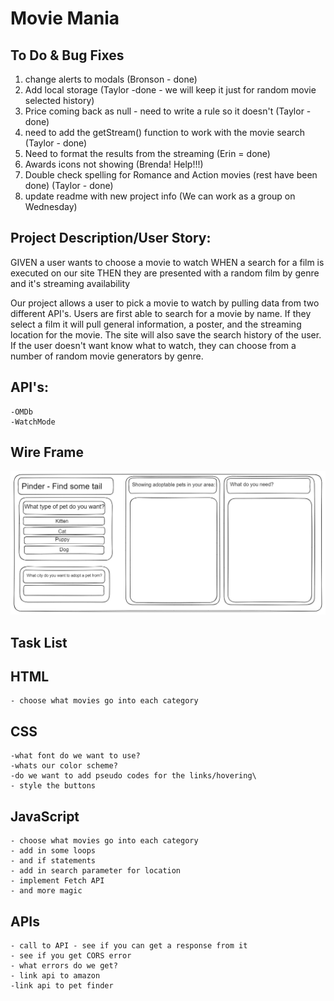 # Movie Mania

## To Do & Bug Fixes
1. change alerts to modals (Bronson - done)
2. Add local storage (Taylor -done - we will keep it just for random movie selected history)
3. Price coming back as null - need to write a rule so it doesn't (Taylor - done)
4. need to add the getStream() function to work with the movie search (Taylor - done)
5. Need to format the results from the streaming (Erin = done)
6. Awards icons not showing (Brenda! Help!!!)
7. Double check spelling for Romance and Action movies (rest have been done) (Taylor - done)
8. update readme with new project info (We can work as a group on Wednesday)


## Project Description/User Story: 

GIVEN a user wants to choose a movie to watch
WHEN a search for a film is executed on our site
THEN they are presented with a random film by genre and it's streaming availability

Our project  allows a user to pick a movie to watch by pulling data from two different API's. Users are first able to search for a movie by name. If they select a film it will pull general information, a poster, and the streaming location for the movie. The site will also save the search history of the user. If the user doesn't want know what to watch, they can choose from a number of random movie generators by genre.

## API's:
    -OMDb
    -WatchMode

## Wire Frame
![OUTDATED: WireFrame/A user clicks on different pets and available pets and products show on the screen.](./assets/images/wireframe.png)


## Task List

## HTML
    - choose what movies go into each category

## CSS
    -what font do we want to use?
    -whats our color scheme?
    -do we want to add pseudo codes for the links/hovering\
    - style the buttons


## JavaScript
    - choose what movies go into each category
    - add in some loops
    - and if statements
    - add in search parameter for location
    - implement Fetch API
    - and more magic


## APIs
    - call to API - see if you can get a response from it
    - see if you get CORS error
    - what errors do we get?
    - link api to amazon
    -link api to pet finder
